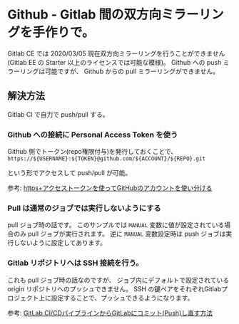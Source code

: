 # Github - Gitlab 間の双方向ミラーリングを手作りで。

Gitlab CE では 2020/03/05 現在双方向ミラーリングを行うことができません(Gitlab EE の Starter 以上のライセンスでは可能な模様)。
Github への push ミラーリングは可能ですが、
Github からの pull ミラーリングができません。

## 解決方法

Gitlab CI で自力で push/pull する。

### Github への接続に Personal Access Token を使う

Github 側でトークン(repo権限付与)を発行しておくことで、
`https://${USERNAME}:${TOKEN}@github.com/${ACCOUNT}/${REPO}.git`

という形でアクセスして push/pull が可能。


参考: [https+アクセストークンを使ってGitHubのアカウントを使い分ける](https://qiita.com/tq_jappy/items/6e2f81f372e4abaa5139)

### Pull は通常のジョブでは実行しないようにする

pull ジョブ時の話です。
このサンプルでは `MANUAL` 変数に値が設定されている場合のみ pull ジョブが実行されます。
逆に `MANUAL` 変数設定時は push ジョブは実行しないように設定してあります。

### Gitlab リポジトリへは SSH 接続を行う。

これも pull ジョブ時の話なのですが、
ジョブ内にデフォルトで設定されている origin リポジトリへのプッシュできません。
SSH の鍵ペアをそれぞれGitlabプロジェクト上に設定することで、プッシュできるようになります。

参考: [GitLab CI/CDパイプラインからGitLabにコミット(Push)し直す方法](https://qiita.com/ynott/items/8cb3b3995cb41ca78437)
